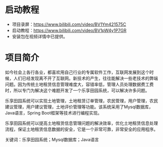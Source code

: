 # 启动教程

- 项目录屏：https://www.bilibili.com/video/BV1Ym421575C
- 启动教程：https://www.bilibili.com/video/BV1pW4y1P7GR
- 安装包在视频详情中已提供。

# 项目简介
如今社会上各行各业，都喜欢用自己行业的专属软件工作，互联网发展到这个时候，人们已经发现离不开了互联网。新技术的产生，往往能解决一些老技术的弊端问题。因为传统土地租赁信息管理难度大，容错率低，管理人员处理数据费工费时，所以专门为解决这个难题开发了一个乐享田园系统，可以解决许多问题。

乐享田园系统可以实现土地管理，土地租赁订单管理，农民管理，用户管理，农民建议管理，用户建议管理，土地评价管理等功能。该系统采用了Mysql数据库，Java语言，Spring Boot框架等技术进行编程实现。

乐享田园系统可以提高土地租赁信息管理问题的解决效率，优化土地租赁信息处理流程，保证土地租赁信息数据的安全，它是一个非常可靠，非常安全的应用程序。

关键词：乐享田园系统；Mysql数据库；Java语言
